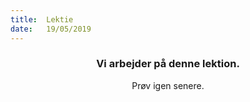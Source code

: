 ```yaml
---
title:  Lektie
date:   19/05/2019
---
```


### <center>Vi arbejder på denne lektion.</center>
<center>Prøv igen senere.</center>